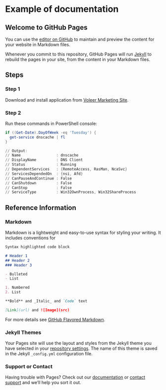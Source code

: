 # Example of documentation

## Welcome to GitHub Pages

You can use the [editor on GitHub](https://github.com/voleer/pages-test-a/edit/gh-pages/index.md) to maintain and preview the content for your website in Markdown files.

Whenever you commit to this repository, GitHub Pages will run [Jekyll](https://jekyllrb.com/) to rebuild the pages in your site, from the content in your Markdown files.

## Steps

### Step 1

Download and install application from [Voleer Marketing Site](https://voleer.com/).

### Step 2

Run these commands in PowerShell console:

```powershell
if ((Get-Date).DayOfWeek -eq 'Tuesday') {
  get-service dnscache | fl
}

// Output:
// Name                : dnscache
// DisplayName         : DNS Client
// Status              : Running
// DependentServices   : {RemoteAccess, RasMan, NcaSvc}
// ServicesDependedOn  : {nsi, Afd}
// CanPauseAndContinue : False
// CanShutdown         : False
// CanStop             : False
// ServiceType         : Win32OwnProcess, Win32ShareProcess
```

## Reference Information

### Markdown

Markdown is a lightweight and easy-to-use syntax for styling your writing. It includes conventions for

```markdown
Syntax highlighted code block

# Header 1
## Header 2
### Header 3

- Bulleted
- List

1. Numbered
2. List

**Bold** and _Italic_ and `Code` text

[Link](url) and ![Image](src)
```

For more details see [GitHub Flavored Markdown](https://guides.github.com/features/mastering-markdown/).

### Jekyll Themes

Your Pages site will use the layout and styles from the Jekyll theme you have selected in your [repository settings](https://github.com/voleer/pages-test-a/settings). The name of this theme is saved in the Jekyll `_config.yml` configuration file.

### Support or Contact

Having trouble with Pages? Check out our [documentation](https://docs.github.com/categories/github-pages-basics/) or [contact support](https://github.com/contact) and we’ll help you sort it out.

